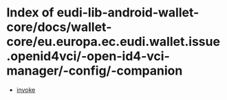 # Index of eudi-lib-android-wallet-core/docs/wallet-core/eu.europa.ec.eudi.wallet.issue.openid4vci/-open-id4-vci-manager/-config/-companion

- [invoke](/eudi-lib-android-wallet-core/docs/wallet-core/eu.europa.ec.eudi.wallet.issue.openid4vci/-open-id4-vci-manager/-config/-companion/invoke/)